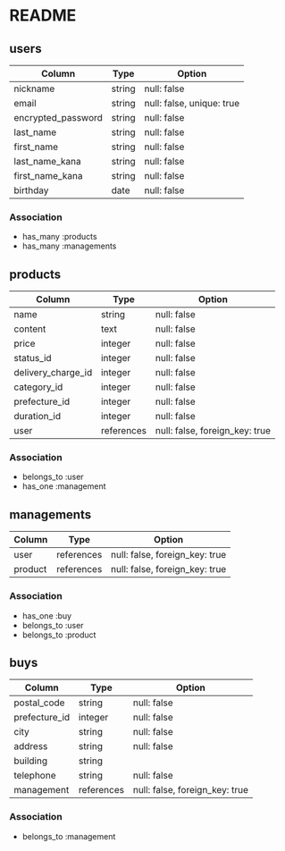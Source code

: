 # README

## users

| Column             | Type    | Option                    |
| ------------------ | ------- | ------------------------- |
| nickname           | string  | null: false               |
| email              | string  | null: false, unique: true |
| encrypted_password | string  | null: false               |
| last_name          | string  | null: false               |
| first_name         | string  | null: false               |
| last_name_kana     | string  | null: false               |
| first_name_kana    | string  | null: false               |
| birthday           | date    | null: false               |

### Association
- has_many :products
- has_many :managements

## products

| Column             | Type       | Option                         |
| ------------------ | ---------- | ------------------------------ |
| name               | string     | null: false                    |
| content            | text       | null: false                    |
| price              | integer    | null: false                    |
| status_id          | integer    | null: false                    |
| delivery_charge_id | integer    | null: false                    |
| category_id        | integer    | null: false                    |
| prefecture_id      | integer    | null: false                    |
| duration_id        | integer    | null: false                    |
| user               | references | null: false, foreign_key: true |

### Association
- belongs_to :user
- has_one :management

## managements

| Column  | Type       | Option                         |
| ------- | ---------- | ------------------------------ |
| user    | references | null: false, foreign_key: true |
| product | references | null: false, foreign_key: true |

### Association
- has_one :buy
- belongs_to :user
- belongs_to :product


## buys

| Column        | Type       | Option                         |
| ------------- | ---------- | ------------------------------ |
| postal_code   | string     | null: false                    |
| prefecture_id | integer    | null: false                    |
| city          | string     | null: false                    |
| address       | string     | null: false                    |
| building      | string     |                                |
| telephone     | string     | null: false                    |
| management    | references | null: false, foreign_key: true |

### Association
- belongs_to :management
